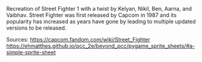 Recreation of Street Fighter 1 with a twist by Kelyan, Nikil, Ben, Aarna, and Vaibhav. 
Street Fighter was first released by Capcom in 1987 and its popularity has increased as years have gone by leading 
to multiple updated versions to be released. 



Sources: 
https://capcom.fandom.com/wiki/Street_Fighter 
https://ehmatthes.github.io/pcc_2e/beyond_pcc/pygame_sprite_sheets/#a-simple-sprite-sheet

